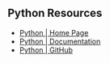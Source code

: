 ## Python Resources
- [Python | Home Page](https://www.python.org/)
- [Python | Documentation](https://www.python.org/doc/)
- [Python | GitHub](https://github.com/python)

